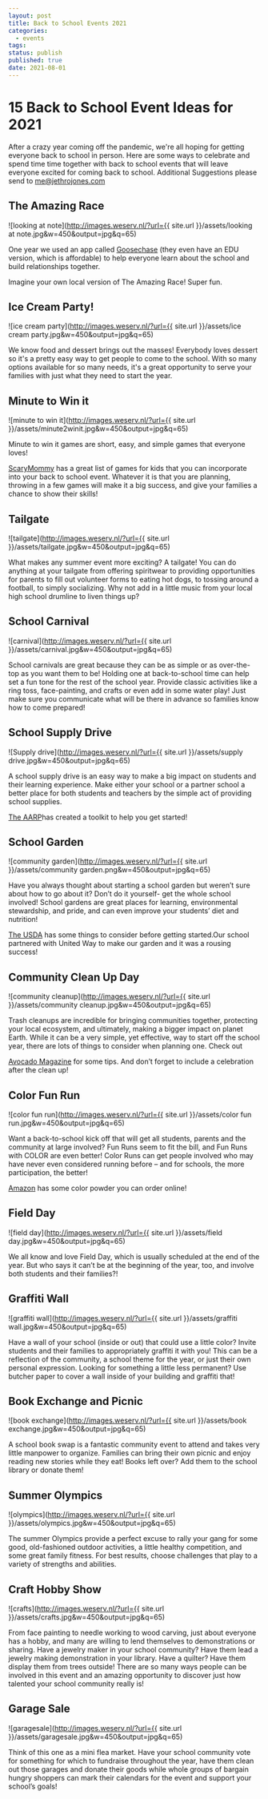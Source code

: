 ```yaml
---
layout: post
title: Back to School Events 2021
categories:
  - events
tags: 
status: publish
published: true
date: 2021-08-01
---
```

# 15 Back to School Event Ideas for 2021

After a crazy year coming off the pandemic, we're all hoping for getting everyone back to school in person. Here are some ways to celebrate and spend time time together with back to school events that will leave everyone excited for coming back to school. Additional Suggestions please send to [me@jethrojones.com](mailto:me@jethrojones.com)

## The Amazing Race

![looking at note](http://images.weserv.nl/?url={{ site.url }}/assets/looking at note.jpg&w=450&output=jpg&q=65)

One year we used an app called [Goosechase](https://www.goosechase.com/edu) (they even have an EDU version, which is affordable) to help everyone learn about the school and build relationships together.

  

Imagine your own local version of The Amazing Race! Super fun.

  
## Ice Cream Party!

![ice cream party](http://images.weserv.nl/?url={{ site.url }}/assets/ice cream party.jpg&w=450&output=jpg&q=65)
  

We know food and dessert brings out the masses! Everybody loves dessert so it's a pretty easy way to get people to come to the school. With so many options available for so many needs, it's a great opportunity to serve your families with just what they need to start the year.

  

  

## Minute to Win it

![minute to win it](http://images.weserv.nl/?url={{ site.url }}/assets/minute2winit.jpg&w=450&output=jpg&q=65)

Minute to win it games are short, easy, and simple games that everyone loves!

[ScaryMommy](https://www.scarymommy.com/minute-to-win-it-games-for-kids/) has a great list of games for kids that you can incorporate into your back to school event. Whatever it is that you are planning, throwing in a few games will make it a big success, and give your families a chance to show their skills!

  

## Tailgate

![tailgate](http://images.weserv.nl/?url={{ site.url }}/assets/tailgate.jpg&w=450&output=jpg&q=65)  

What makes any summer event more exciting? A tailgate! You can do anything at your tailgate from offering spiritwear to providing opportunities for parents to fill out volunteer forms to eating hot dogs, to tossing around a football, to simply socializing. Why not add in a little music from your local high school drumline to liven things up?


## School Carnival


![carnival](http://images.weserv.nl/?url={{ site.url }}/assets/carnival.jpg&w=450&output=jpg&q=65)  
  

School carnivals are great because they can be as simple or as over-the-top as you want them to be! Holding one at back-to-school time can help set a fun tone for the rest of the school year. Provide classic activities like a ring toss, face-painting, and crafts or even add in some water play! Just make sure you communicate what will be there in advance so families know how to come prepared!

## School Supply Drive

  ![Supply drive](http://images.weserv.nl/?url={{ site.url }}/assets/supply drive.jpg&w=450&output=jpg&q=65)

A school supply drive is an easy way to make a big impact on students and their learning experience. Make either your school or a partner school a better place for both students and teachers by the simple act of providing school supplies.

[The AARP](https://createthegood.aarp.org/volunteer-guides/hold-school-supply-drive.html)has created a toolkit to help you get started!




## School Garden
![community garden](http://images.weserv.nl/?url={{ site.url }}/assets/community garden.png&w=450&output=jpg&q=65)

  

Have you always thought about starting a school garden but weren’t sure about how to go about it? Don’t do it yourself- get the whole school involved! School gardens are great places for learning, environmental stewardship, and pride, and can even improve your students’ diet and nutrition!

[The USDA](https://www.usda.gov/media/blog/2013/08/13/start-school-garden-heres-how) has some things to consider before getting started.Our school partnered with United Way to make our garden and it was a rousing success!


## Community Clean Up Day

![community cleanup](http://images.weserv.nl/?url={{ site.url }}/assets/community cleanup.jpg&w=450&output=jpg&q=65)

Trash cleanups are incredible for bringing communities together, protecting your local ecosystem, and ultimately, making a bigger impact on planet Earth. While it can be a very simple, yet effective, way to start off the school year, there are lots of things to consider when planning one. Check out

[Avocado Magazine](https://magazine.avocadogreenmattress.com/how-to-organize-a-community-cleanup-in-your-area/) for some tips. And don’t forget to include a celebration after the clean up!

## Color Fun Run

![color fun run](http://images.weserv.nl/?url={{ site.url }}/assets/color fun run.jpg&w=450&output=jpg&q=65)  

Want a back-to-school kick off that will get all students, parents and the community at large involved? Fun Runs seem to fit the bill, and Fun Runs with COLOR are even better! Color Runs can get people involved who may have never even considered running before – and for schools, the more participation, the better!

[Amazon](https://www.amazon.com/Holi-Powder-Chameleon-Colors-Authentic/dp/B06XCJYJVW/ref=sr_1_11?dchild=1&keywords=colored+powder&qid=1626848245&sr=8-11) has some color powder you can order online!


## Field Day
![field day](http://images.weserv.nl/?url={{ site.url }}/assets/field day.jpg&w=450&output=jpg&q=65)


We all know and love Field Day, which is usually scheduled at the end of the year. But who says it can’t be at the beginning of the year, too, and involve both students and their families?!


## Graffiti Wall


![graffiti wall](http://images.weserv.nl/?url={{ site.url }}/assets/graffiti wall.jpg&w=450&output=jpg&q=65)
  

Have a wall of your school (inside or out) that could use a little color? Invite students and their families to appropriately graffiti it with you! This can be a reflection of the community, a school theme for the year, or just their own personal expression. Looking for something a little less permanent? Use butcher paper to cover a wall inside of your building and graffiti that!

## Book Exchange and Picnic


![book exchange](http://images.weserv.nl/?url={{ site.url }}/assets/book exchange.jpg&w=450&output=jpg&q=65)
  

A school book swap is a fantastic community event to attend and takes very little manpower to organize. Families can bring their own picnic and enjoy reading new stories while they eat! Books left over? Add them to the school library or donate them!

## Summer Olympics

  
![olympics](http://images.weserv.nl/?url={{ site.url }}/assets/olympics.jpg&w=450&output=jpg&q=65)

The summer Olympics provide a perfect excuse to rally your gang for some good, old-fashioned outdoor activities, a little healthy competition, and some great family fitness. For best results, choose challenges that play to a variety of strengths and abilities.


## Craft Hobby Show

![crafts](http://images.weserv.nl/?url={{ site.url }}/assets/crafts.jpg&w=450&output=jpg&q=65)  

From face painting to needle working to wood carving, just about everyone has a hobby, and many are willing to lend themselves to demonstrations or sharing. Have a jewelry maker in your school community? Have them lead a jewelry making demonstration in your library. Have a quilter? Have them display them from trees outside! There are so many ways people can be involved in this event and an amazing opportunity to discover just how talented your school community really is!



## Garage Sale

![garagesale](http://images.weserv.nl/?url={{ site.url }}/assets/garagesale.jpg&w=450&output=jpg&q=65)

Think of this one as a mini flea market. Have your school community vote for something for which to fundraise throughout the year, have them clean out those garages and donate their goods while whole groups of bargain hungry shoppers can mark their calendars for the event and support your school’s goals!